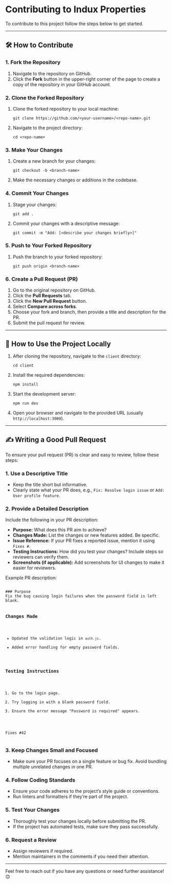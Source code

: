 <h1>Contributing to Indux Properties</h1>

<p>To contribute to this project follow the steps below to get started.</p>

<hr>

<h2>🛠 How to Contribute</h2>

<h3>1. Fork the Repository</h3>
<ol>
    <li>Navigate to the repository on GitHub.</li>
    <li>Click the <strong>Fork</strong> button in the upper-right corner of the page to create a copy of the repository in your GitHub account.</li>
</ol>

<h3>2. Clone the Forked Repository</h3>
<ol>
    <li>Clone the forked repository to your local machine:
        <pre><code>git clone https://github.com/&lt;your-username&gt;/&lt;repo-name&gt;.git</code></pre>
    </li>
    <li>Navigate to the project directory:
        <pre><code>cd &lt;repo-name&gt;</code></pre>
    </li>
</ol>

<h3>3. Make Your Changes</h3>
<ol>
    <li>Create a new branch for your changes:
        <pre><code>git checkout -b &lt;branch-name&gt;</code></pre>
    </li>
    <li>Make the necessary changes or additions in the codebase.</li>
</ol>

<h3>4. Commit Your Changes</h3>
<ol>
    <li>Stage your changes:
        <pre><code>git add .</code></pre>
    </li>
    <li>Commit your changes with a descriptive message:
        <pre><code>git commit -m "Add: [&lt;describe your changes briefly&gt;]"</code></pre>
    </li>
</ol>

<h3>5. Push to Your Forked Repository</h3>
<ol>
    <li>Push the branch to your forked repository:
        <pre><code>git push origin &lt;branch-name&gt;</code></pre>
    </li>
</ol>

<h3>6. Create a Pull Request (PR)</h3>
<ol>
    <li>Go to the original repository on GitHub.</li>
    <li>Click the <strong>Pull Requests</strong> tab.</li>
    <li>Click the <strong>New Pull Request</strong> button.</li>
    <li>Select <strong>Compare across forks</strong>.</li>
    <li>Choose your fork and branch, then provide a title and description for the PR.</li>
    <li>Submit the pull request for review.</li>
</ol>
<hr>
<h2>🚀 How to Use the Project Locally</h2>

<ol>
    <li>After cloning the repository, navigate to the <code>client</code> directory:
        <pre><code>cd client</code></pre>
    </li>
    <li>Install the required dependencies:
        <pre><code>npm install</code></pre>
    </li>
    <li>Start the development server:
        <pre><code>npm run dev</code></pre>
    </li>
    <li>Open your browser and navigate to the provided URL (usually <code>http://localhost:3000</code>).</li>
</ol>



<hr>

<h2>✍️ Writing a Good Pull Request</h2>

<p>To ensure your pull request (PR) is clear and easy to review, follow these steps:</p>

<h3>1. Use a Descriptive Title</h3>
<ul>
    <li>Keep the title short but informative.</li>
    <li>Clearly state what your PR does, e.g., <code>Fix: Resolve login issue</code> or <code>Add: User profile feature</code>.</li>
</ul>

<h3>2. Provide a Detailed Description</h3>
<p>Include the following in your PR description:</p>
<ul>
    <li><strong>Purpose:</strong> What does this PR aim to achieve?</li>
    <li><strong>Changes Made:</strong> List the changes or new features added. Be specific.</li>
    <li><strong>Issue Reference:</strong> If your PR fixes a reported issue, mention it using <code>Fixes #<issue-number></code>.</li>
    <li><strong>Testing Instructions:</strong> How did you test your changes? Include steps so reviewers can verify them.</li>
    <li><strong>Screenshots (if applicable):</strong> Add screenshots for UI changes to make it easier for reviewers.</li>
</ul>

<p>Example PR description:</p>
<pre><code>
### Purpose
Fix the bug causing login failures when the password field is left blank.

### Changes Made
- Updated the validation logic in <code>auth.js</code>.
- Added error handling for empty password fields.

### Testing Instructions
1. Go to the login page.
2. Try logging in with a blank password field.
3. Ensure the error message "Password is required" appears.

Fixes #42
</code></pre>

<h3>3. Keep Changes Small and Focused</h3>
<ul>
    <li>Make sure your PR focuses on a single feature or bug fix. Avoid bundling multiple unrelated changes in one PR.</li>
</ul>

<h3>4. Follow Coding Standards</h3>
<ul>
    <li>Ensure your code adheres to the project’s style guide or conventions.</li>
    <li>Run linters and formatters if they’re part of the project.</li>
</ul>

<h3>5. Test Your Changes</h3>
<ul>
    <li>Thoroughly test your changes locally before submitting the PR.</li>
    <li>If the project has automated tests, make sure they pass successfully.</li>
</ul>

<h3>6. Request a Review</h3>
<ul>
    <li>Assign reviewers if required.</li>
    <li>Mention maintainers in the comments if you need their attention.</li>
</ul>

<hr>



<p>Feel free to reach out if you have any questions or need further assistance! 😊</p>
